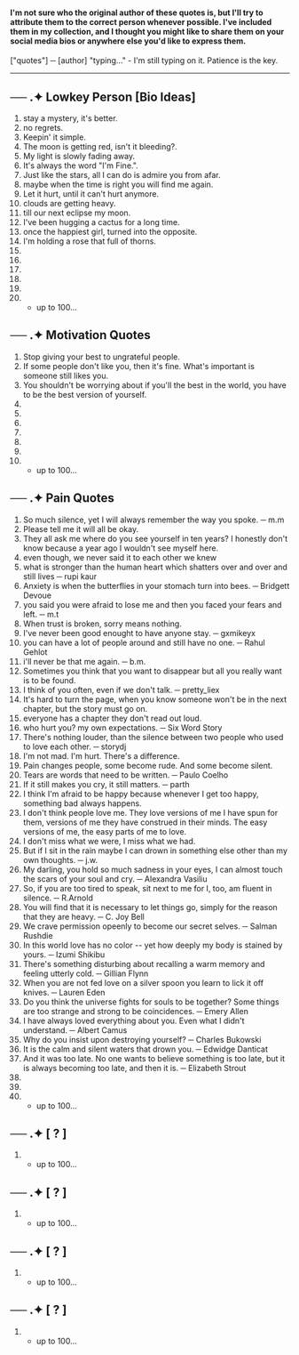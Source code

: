 #### I'm not sure who the original author of these quotes is, but I'll try to attribute them to the correct person whenever possible. I've included them in my collection, and I thought you might like to share them on your social media bios or anywhere else you'd like to express them.
["quotes"] ─ [author]
"typing..." - I'm still typing on it. Patience is the key.
- - -
── .✦ **Lowkey Person [Bio Ideas]**
-
1. stay a mystery, it's better.
2. no regrets.
3. Keepin' it simple.
4. The moon is getting red, isn't it bleeding?.
5. My light is slowly fading away.
6. It's always the word "I'm Fine.".
7. Just like the stars, all I can do is admire you from afar.
8. maybe when the time is right you will find me again.
9. Let it hurt, until it can't hurt anymore.
10. clouds are getting heavy.
11. till our next eclipse my moon.
12. I've been hugging a cactus for a long time.
13. once the happiest girl, turned into the opposite.
14. I'm holding a rose that full of thorns.
15. 
16. 
17. 
18. 
19. 
20. - up to 100...

    
── .✦ **Motivation Quotes**
-
1. Stop giving your best to ungrateful people.
2. If some people don't like you, then it's fine. What's important is someone still likes you.
3. You shouldn't be worrying about if you'll the best in the world, you have to be the best version of yourself.
4. 
5. 
6. 
7. 
8. 
9. 
10. - up to 100...


── .✦ **Pain Quotes**
-
1. So much silence, yet I will always remember the way you spoke. ─ m.m
2. Please tell me it will all be okay.
3. They all ask me where do you see yourself in ten years? I honestly don't know because a year ago I wouldn't see myself here.
4. even though, we never said it to each other   we knew
5. what is stronger than the human heart which shatters over and over and still lives ─ rupi kaur
6. Anxiety is when the butterflies in your stomach turn into bees. ─ Bridgett Devoue
7. you said you were afraid to lose me and then you faced your fears and left. ─ m.t
8. When trust is broken, sorry means nothing.
9. I've never been good enought to have anyone stay. ─ gxmikeyx
10. you can have a lot of people around and still have no one. ─ Rahul Gehlot
11. i'll never be that me again. ─ b.m.
12. Sometimes you think that you want to disappear but all you really want is to be found.
13. I think of you often, even if we don't talk. ─ pretty_liex
14. It's hard to turn the page, when you know someone won't be in the next chapter, but the story must go on.
15. everyone has a chapter they don't read out loud.
16. who hurt you? my own expectations. ─ Six Word Story
17. There's nothing louder, than the silence between two people who used to love each other. ─ storydj
18. I'm not mad. I'm hurt. There's a difference.
19. Pain changes people, some become rude. And some become silent.
20. Tears are words that need to be written. ─ Paulo Coelho
21. If it still makes you cry, it still matters. ─ parth
22. I think I'm afraid to be happy because whenever I get too happy, something bad always happens.
23. I don't think people love me. They love versions of me I have spun for them, versions of me they have construed in their minds. The easy versions of me, the easy parts of me to love.
24. I don't miss what we were, I miss what we had.
25. But if I sit in the rain maybe I can drown in something else other than my own thoughts. ─ j.w.
26. My darling, you hold so much sadness in your eyes, I can almost touch the scars of your soul and cry. ─ Alexandra Vasiliu
27. So, if you are too tired to speak, sit next to me for I, too, am fluent in silence. ─ R.Arnold
28. You will find that it is necessary to let things go, simply for the reason that they are heavy. ─ C. Joy Bell
29. We crave permission opeenly to become our secret selves. ─ Salman Rushdie
30. In this world love has no color -- yet how deeply my body is stained by yours. ─ Izumi Shikibu
31. There's something disturbing about recalling a warm memory and feeling utterly cold. ─ Gillian Flynn
32. When you are not fed love on a silver spoon you learn to lick it off knives. ─ Lauren Eden
33. Do you think the universe fights for souls to be together? Some things are too strange and strong to be coincidences. ─ Emery Allen
34. I have always loved everything about you. Even what I didn't understand. ─ Albert Camus
35. Why do you insist upon destroying yourself? ─ Charles Bukowski
36. It is the calm and silent waters that drown you. ─ Edwidge Danticat
37. And it was too late. No one wants to believe something is too late, but it is always becoming too late, and then it is. ─ Elizabeth Strout
38. 
39. 
40. - up to 100...

── .✦ **[ ? ]**
-
1. - up to 100...

── .✦ **[ ? ]**
-
1. - up to 100...

── .✦ **[ ? ]**
-
1. - up to 100...

── .✦ **[ ? ]**
-
1. - up to 100...




